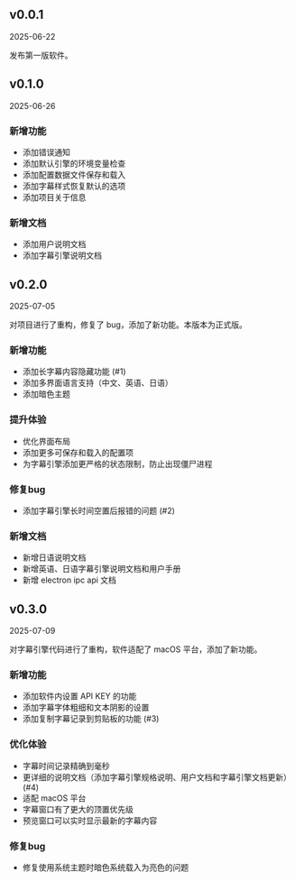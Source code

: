 ## v0.0.1

2025-06-22

发布第一版软件。

## v0.1.0

2025-06-26

### 新增功能

- 添加错误通知
- 添加默认引擎的环境变量检查
- 添加配置数据文件保存和载入
- 添加字幕样式恢复默认的选项
- 添加项目关于信息

### 新增文档

- 添加用户说明文档
- 添加字幕引擎说明文档

## v0.2.0

2025-07-05

对项目进行了重构，修复了 bug，添加了新功能。本版本为正式版。

### 新增功能

- 添加长字幕内容隐藏功能 (#1)
- 添加多界面语言支持（中文、英语、日语）
- 添加暗色主题

### 提升体验

- 优化界面布局
- 添加更多可保存和载入的配置项
- 为字幕引擎添加更严格的状态限制，防止出现僵尸进程

### 修复bug

- 添加字幕引擎长时间空置后报错的问题 (#2)

### 新增文档

- 新增日语说明文档
- 新增英语、日语字幕引擎说明文档和用户手册
- 新增 electron ipc api 文档

## v0.3.0

2025-07-09

对字幕引擎代码进行了重构，软件适配了 macOS 平台，添加了新功能。

### 新增功能

- 添加软件内设置 API KEY 的功能
- 添加字幕字体粗细和文本阴影的设置
- 添加复制字幕记录到剪贴板的功能 (#3)

### 优化体验

- 字幕时间记录精确到毫秒
- 更详细的说明文档（添加字幕引擎规格说明、用户文档和字幕引擎文档更新） (#4)
- 适配 macOS 平台
- 字幕窗口有了更大的顶置优先级
- 预览窗口可以实时显示最新的字幕内容

### 修复bug

- 修复使用系统主题时暗色系统载入为亮色的问题
